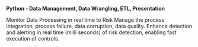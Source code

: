 **Python - Data Management, Data Wrangling, ETL, Presentation**

Monitor Data Processing in real time to Risk Manage the process integration, process failure, data corruption, data quality.
Enhance detection and alerting in real time (milli seconds) of risk detection, enabling fast execution of controls.
